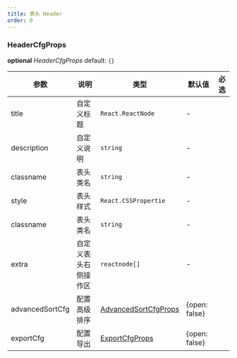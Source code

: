 ```yaml
---
title: 表头 Header 
order: 0
---
```


### HeaderCfgProps

<description> **optional**  _HeaderCfgProps_   default: `{}` </description>

| 参数            | 说明                 | 类型                   | 默认值 | 必选 |
| --------------- | ------------------ | ---------------------- | ------ | ---- |
| title           | 自定义标题           | `React.ReactNode`      | -      |      |
| description     | 自定义说明           | `string`               | -      |      |
| classname       | 表头类名             | `string`               | -      |      |
| style           | 表头样式             | `React.CSSPropertie`  | -      |      |
| classname       | 表头类名             | `string`               | -      |      |
| extra           | 自定义表头右侧操作区   |  `reactnode[]`         | -       |      |
| advancedSortCfg | 配置高级排序         | [AdvancedSortCfgProps](/zh/docs/api/components/advanced-sort) | {open: false} |      |
| exportCfg       | 配置导出             | [ExportCfgProps](/zh/docs/api/components/export)  | {open: false} |      |
